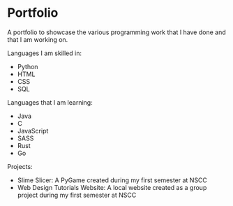# Portfolio
A portfolio to showcase the various programming work that I have done and that I am working on.

Languages I am skilled in:
- Python
- HTML
- CSS
- SQL
  

Languages that I am learning:
- Java
- C
- JavaScript
- SASS
- Rust
- Go
  

Projects:
- Slime Slicer: A PyGame created during my first semester at NSCC
- Web Design Tutorials Website: A local website created as a group project during my first semester at NSCC
